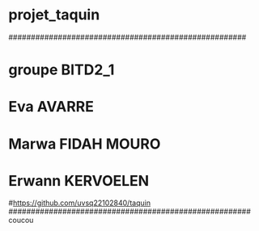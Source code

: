 # projet_taquin

#####################################################
# groupe BITD2_1
# Eva AVARRE
# Marwa FIDAH MOURO
# Erwann KERVOELEN
#https://github.com/uvsq22102840/taquin
######################################################
coucou
